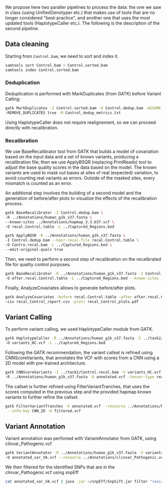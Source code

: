 We propose here two paraller pipelines to process the data: the one we saw in class (using UnifiedGenotyper etc.) that makes use of tools that are no longer considered "best-practice", and another one that uses the most updated tools (HaplotypeCaller etc.). The following is the description of the second pipeline. 

## Data cleaning

Starting from `Control.bam`, we need to sort and index it.

```bash
samtools sort Control.bam > Control.sorted.bam
samtools index Control.sorted.bam
```

### Deduplication

Deduplication is performed with MarkDuplicates (from GATK) before Variant Calling:

```bash
gatk MarkDuplicates -I Control.sorted.bam -O Control.dedup.bam -ASSUME_SORT_ORDER coordinate \
-REMOVE_DUPLICATES true -M Control_dedup_metrics.txt
```

Using HaplotypeCaller does not require realignement, so we can proceed directly with recalibration.

### Recalibration

We use BaseRecalibrator tool from GATK that builds a model of covariation based on the input data and a set of known variants, producing a recalibration file; then we use ApplyBSQR (replacing PrintReads) tool to adjust the base quality scores in the data based on the model. The known variants are used to mask out bases at sites of real (expected) variation, to avoid counting real variants as errors. Outside of the masked sites, every mismatch is counted as an error.

An additional step involves the building of a second model and the generation of before/after plots to visualize the effects of the recalibration process.

```bash
gatk BaseRecalibrator -I Control.dedup.bam \
-R ../Annotations/human_g1k_v37.fasta \
--known-sites ../Annotations/hapmap_3.3.b37.vcf \
-O recal.Control.table -L ../Captured_Regions.bed
```

```bash
gatk ApplyBQSR -R ../Annotations/human_g1k_v37.fasta \
-I Control.dedup.bam --bqsr-recal-file recal.Control.table \
-O Contro.recal.bam -L ../Captured_Regions.bed \
--emit-original-quals true
```

Then, we need to perform a second step of recalibration on the recalibrated file for quality control purposes.

```bash
gatk BaseRecalibrator -R ../Annotations/human_g1k_v37.fasta -I Control.recal.bam \
-O after.recal.Control.table -L ../Captured_Regions.bed --known-sites ../Annotations/hapmap_3.3.b37.vcf
```

Finally, AnalyzeCovariates allows to generate before/after plots.

```bash
gatk AnalyzeCovariates -before recal.Control.table -after after.recal.Control.table \
-csv recal_Control_report.csv -plots recal_Control_plots.pdf
```


## Variant Calling

To perform variant calling, we used HaplotypeCaller module from GATK.

```bash
gatk HaplotypeCaller -R ../Annotations/human_g1k_v37.fasta -I ../task2/Control.recal.bam \
-O variants_HC.vcf -L ../Captured_Regions.bed
```

Following the GATK recommendation, the variant callset is refined using CNNScoreVariants, that annotates the VCF with scores from a CNN using a 2D model with pre-trained architecture. 

```bash
gatk CNNScoreVariants -I ../task2/Control.recal.bam -V variants_HC.vcf \
-R ../Annotations/human_g1k_v37.fasta -O annotated.vcf -tensor-type read_tensor
```

The callset is further refined using FilterVariantTranches, that uses the scores computed in the previous step and the provided hapmap known variants to further refine the callset.

```bash
gatk FilterVariantTranches -V annotated.vcf --resource ../Annotations/hapmap_3.3.b37.vcf \
 --info-key CNN_2D -O filtered.vcf
```

## Variant Annotation

Variant annotation was perfomed with VariantAnnotator from GATK, using clinvar_Pathogenic.vcf

```bash
gatk VariantAnnotator -R ../Annotations/human_g1k_v37.fasta -V variants_HC.vcf \
-O annotated_var_VA.vcf --resource ../Annotations/clinvar_Pathogenic.vcf
```

We then filtered for the identified SNPs that are in the clinvar_Pathogenic.vcf using  snpEff

```bash
cat annotated_var_VA.vcf | java -jar ~/snpEff/SnpSift.jar filter "(exists CLNSIG)"
```


